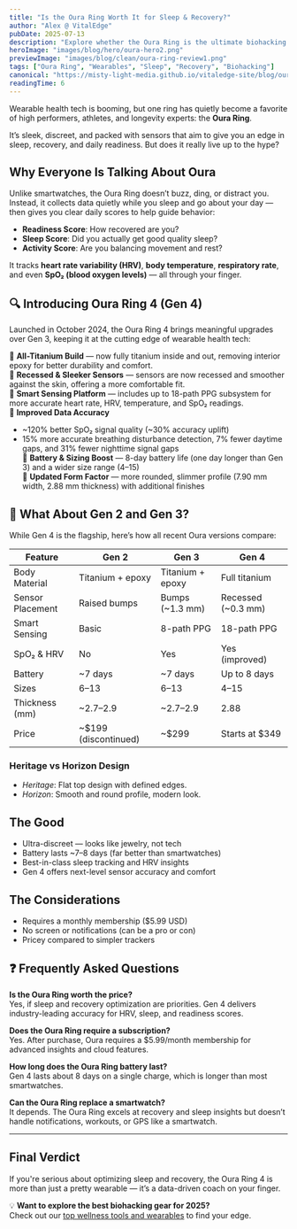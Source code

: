 ```yaml
---
title: "Is the Oura Ring Worth It for Sleep & Recovery?"
author: "Alex @ VitalEdge"
pubDate: 2025-07-13
description: "Explore whether the Oura Ring is the ultimate biohacking tool for optimizing sleep, readiness, and recovery."
heroImage: "images/blog/hero/oura-hero2.png"
previewImage: "images/blog/clean/oura-ring-review1.png"
tags: ["Oura Ring", "Wearables", "Sleep", "Recovery", "Biohacking"]
canonical: "https://misty-light-media.github.io/vitaledge-site/blog/oura-ring-review"
readingTime: 6
---
```


Wearable health tech is booming, but one ring has quietly become a favorite of high performers, athletes, and longevity experts: the **Oura Ring**.

It’s sleek, discreet, and packed with sensors that aim to give you an edge in sleep, recovery, and daily readiness. But does it really live up to the hype?

## Why Everyone Is Talking About Oura

Unlike smartwatches, the Oura Ring doesn’t buzz, ding, or distract you. Instead, it collects data quietly while you sleep and go about your day — then gives you clear daily scores to help guide behavior:

- **Readiness Score**: How recovered are you?  
- **Sleep Score**: Did you actually get good quality sleep?  
- **Activity Score**: Are you balancing movement and rest?  

It tracks **heart rate variability (HRV)**, **body temperature**, **respiratory rate**, and even **SpO₂ (blood oxygen levels)** — all through your finger.

## 🔍 Introducing Oura Ring 4 (Gen 4)

Launched in October 2024, the Oura Ring 4 brings meaningful upgrades over Gen 3, keeping it at the cutting edge of wearable health tech:

🔹 **All-Titanium Build** — now fully titanium inside and out, removing interior epoxy for better durability and comfort.  
🔹 **Recessed & Sleeker Sensors** — sensors are now recessed and smoother against the skin, offering a more comfortable fit.  
🔹 **Smart Sensing Platform** — includes up to 18-path PPG subsystem for more accurate heart rate, HRV, temperature, and SpO₂ readings.  
🔹 **Improved Data Accuracy**  
- ~120% better SpO₂ signal quality (~30% accuracy uplift)  
- 15% more accurate breathing disturbance detection, 7% fewer daytime gaps, and 31% fewer nighttime signal gaps  
🔹 **Battery & Sizing Boost** — 8-day battery life (one day longer than Gen 3) and a wider size range (4–15)  
🔹 **Updated Form Factor** — more rounded, slimmer profile (7.90 mm width, 2.88 mm thickness) with additional finishes

## 🧬 What About Gen 2 and Gen 3?

While Gen 4 is the flagship, here’s how all recent Oura versions compare:

| Feature            | Gen 2                 | Gen 3                 | Gen 4              |
|--------------------|-----------------------|-----------------------|--------------------|
| Body Material      | Titanium + epoxy      | Titanium + epoxy      | Full titanium      |
| Sensor Placement   | Raised bumps          | Bumps (~1.3 mm)       | Recessed (~0.3 mm) |
| Smart Sensing      | Basic                 | 8-path PPG            | 18-path PPG        |
| SpO₂ & HRV         | No                    | Yes                   | Yes (improved)     |
| Battery            | ~7 days               | ~7 days               | Up to 8 days       |
| Sizes              | 6–13                  | 6–13                  | 4–15               |
| Thickness (mm)     | ~2.7–2.9              | ~2.7–2.9              | 2.88               |
| Price              | ~$199 (discontinued)  | ~$299                 | Starts at $349     |

### Heritage vs Horizon Design
- *Heritage*: Flat top design with defined edges.  
- *Horizon*: Smooth and round profile, modern look.

## The Good
- Ultra-discreet — looks like jewelry, not tech  
- Battery lasts ~7–8 days (far better than smartwatches)  
- Best-in-class sleep tracking and HRV insights  
- Gen 4 offers next-level sensor accuracy and comfort  

## The Considerations
- Requires a monthly membership ($5.99 USD)  
- No screen or notifications (can be a pro or con)  
- Pricey compared to simpler trackers  

## ❓ Frequently Asked Questions

**Is the Oura Ring worth the price?**  
Yes, if sleep and recovery optimization are priorities. Gen 4 delivers industry-leading accuracy for HRV, sleep, and readiness scores.

**Does the Oura Ring require a subscription?**  
Yes. After purchase, Oura requires a $5.99/month membership for advanced insights and cloud features.

**How long does the Oura Ring battery last?**  
Gen 4 lasts about 8 days on a single charge, which is longer than most smartwatches.

**Can the Oura Ring replace a smartwatch?**  
It depends. The Oura Ring excels at recovery and sleep insights but doesn’t handle notifications, workouts, or GPS like a smartwatch.

---

## Final Verdict
If you're serious about optimizing sleep and recovery, the Oura Ring 4 is more than just a pretty wearable — it’s a data-driven coach on your finger.

💡 **Want to explore the best biohacking gear for 2025?**  
Check out our [top wellness tools and wearables](../top-products) to find your edge.
